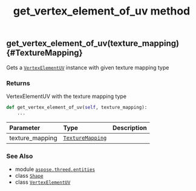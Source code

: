 ﻿---
title: get_vertex_element_of_uv method
second_title: Aspose.3D for Python via .NET API References
description: 
type: docs
weight: 110
url: /python-net/aspose.threed.entities/shape/get_vertex_element_of_uv/
is_root: false
---

## get_vertex_element_of_uv(texture_mapping) {#TextureMapping}

Gets a [`VertexElementUV`](/3d/python-net/aspose.threed.entities/vertexelementuv) instance with given texture mapping type


### Returns 


VertexElementUV with the texture mapping type


```python
def get_vertex_element_of_uv(self, texture_mapping):
    ...
```


| Parameter | Type | Description |
| :- | :- | :- |
| texture_mapping | [`TextureMapping`](/3d/python-net/aspose.threed.entities/texturemapping) |  |



### See Also
* module [`aspose.threed.entities`](../../)
* class [`Shape`](/3d/python-net/aspose.threed.entities/shape)
* class [`VertexElementUV`](/3d/python-net/aspose.threed.entities/vertexelementuv)
